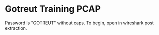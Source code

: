 # Gotreut Training PCAP

Password is "GOTREUT" without caps. To begin, open in wireshark post extraction.
